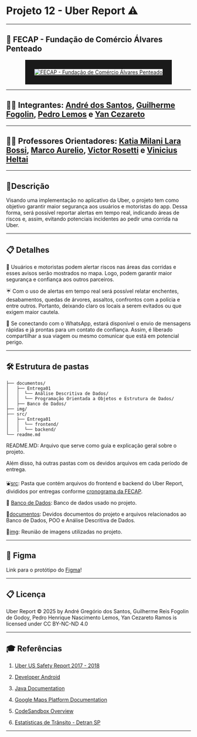 # Projeto 12 - Uber Report ⚠️
---
## 🏫 FECAP - Fundação de Comércio Álvares Penteado

<p align="center">
<a href= "https://www.fecap.br/"><img src="https://encrypted-tbn0.gstatic.com/images?q=tbn:ANd9GcRhZPrRa89Kma0ZZogxm0pi-tCn_TLKeHGVxywp-LXAFGR3B1DPouAJYHgKZGV0XTEf4AE&usqp=CAU" alt="FECAP - Fundação de Comércio Álvares Penteado" border="25.0px"></a>
</p>

---

## 👨‍💻 Integrantes: [André dos Santos](https://www.linkedin.com/in/andr%C3%A9-dos-santos-greg%C3%B3rio-025a402ba/), [Guilherme Fogolin](https://www.linkedin.com/in/guilhermefogolin/), [Pedro Lemos](https://www.linkedin.com/in/pedrohnlemos/) e [Yan Cezareto](https://www.linkedin.com/in/yan-cezareto-792ba22b8/)

---

## 👨‍🏫 Professores Orientadores: [Katia Milani Lara Bossi](https://www.linkedin.com/in/katia-bossi/), [Marco Aurelio](https://github.com/fecaphub/Portfolio/blob/main), [Victor Rosetti](https://www.linkedin.com/in/victorbarq/) e [Vinicius Heltai](https://www.linkedin.com/in/vheltai/)

---

## 📄Descrição

Visando uma implementação no aplicativo da Uber, o projeto tem como objetivo garantir maior segurança aos usuários e motoristas do app. Dessa forma, será possível reportar alertas em tempo real, indicando áreas de riscos e, assim, evitando potenciais incidentes ao pedir uma corrida na Uber.

---

## 📋 Detalhes

🚗 Usuários e motoristas podem alertar riscos nas áreas das corridas e esses avisos serão mostrados no mapa. Logo, podem garantir maior segurança e confiança aos outros parceiros. 

☔ Com o uso de alertas em tempo real será possível relatar enchentes, desabamentos, quedas de árvores, assaltos, confrontos com a polícia e entre outros. Portanto, deixando claro os locais a serem evitados ou que exigem maior cautela.

📨 Se conectando com o WhatsApp, estará disponível o envio de mensagens rápidas e já prontas para um contato de confiança. Assim, é liberado compartilhar a sua viagem ou mesmo comunicar que está em potencial perigo.

---

## 🛠 Estrutura de pastas

```
├── documentos/
│   ├── Entrega01
│   │  └── Análise Descritiva de Dados/
│   │  └── Programação Orientada a Objetos e Estrutura de Dados/
│   ├── Banco de Dados/
├── img/
├── src/
│   ├── Entrega01
│   │  └── frontend/
│   │  └── backend/
└── readme.md
```

README.MD: Arquivo que serve como guia e explicação geral sobre o projeto.

Além disso, há outras pastas com os devidos arquivos em cada período de entrega.

⛲[src](./src): Pasta que contém arquivos do frontend e backend do Uber Report, divididos por entregas conforme [cronograma da FECAP](https://docs.google.com/spreadsheets/d/1XAU0Du1hr3-Ovd_fm97lalqogyW0x3dZgiF1NAt3IaI/edit?gid=1182897581#gid=1182897581).

🎲 [Banco de Dados](./documentos/Banco%20de%20Dados): Banco de dados usado no projeto.

📄[documentos](./documentos): Devidos documentos do projeto e arquivos relacionados ao Banco de Dados, POO e Análise Descritiva de Dados.

📸[img](./img): Reunião de imagens utilizadas no projeto.

---

## 🎨 Figma
Link para o protótipo do [Figma](https://www.figma.com/proto/gzVLnfMOuGmtoptiRN9vwm/Projeto3Semestre-Mobile?node-id=20-676&p=f&t=qdB3RaowYYSDwNsz-1&scaling=scale-down&content-scaling=fixed&page-id=0%3A1&starting-point-node-id=26%3A188&show-proto-sidebar=1)!

---

## 📋 Licença

Uber Report © 2025 by André Gregório dos Santos, Guilherme Reis Fogolin de Godoy, Pedro Henrique Nascimento Lemos, Yan Cezareto Ramos is licensed under CC BY-NC-ND 4.0 

---

## 🎓 Referências

01. [Uber US Safety Report 2017 - 2018](https://www.uber-assets.com/image/upload/v1575580686/Documents/Safety/UberUSSafetyReport_201718_FullReport.pdf)

02. [Developer Android](https://developer.android.com/develop?hl=pt-br)

03. [Java Documentation](https://docs.oracle.com/en/java/)

04. [Google Maps Platform Documentation](https://developers.google.com/maps/documentation?hl=pt-br)

05. [CodeSandbox Overview](https://developers.google.com/maps/documentation?hl=pt-br)

06. [Estatísticas de Trânsito - Detran SP](https://www.detran.sp.gov.br/wps/portal/portaldetran/detran/estatisticastransito/)

---
